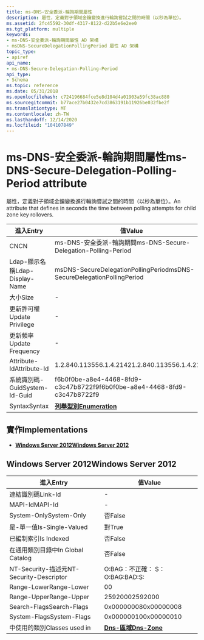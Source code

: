 ```yaml
---
title: ms-DNS-安全委派-輪詢期間屬性
description: 屬性，定義對子領域金鑰變換進行輪詢嘗試之間的時間（以秒為單位）。
ms.assetid: 2fc45592-30df-4317-8122-d22b5e6e2ee0
ms.tgt_platform: multiple
keywords:
- ms-DNS-安全委派-輪詢期間屬性 AD 架構
- msDNS-SecureDelegationPollingPeriod 屬性 AD 架構
topic_type:
- apiref
api_name:
- ms-DNS-Secure-Delegation-Polling-Period
api_type:
- Schema
ms.topic: reference
ms.date: 05/31/2018
ms.openlocfilehash: c724196684fce5e8d104d4a01903a59fc38ac880
ms.sourcegitcommit: b77ace27b0432e7cd3863191b11926be032fbe2f
ms.translationtype: MT
ms.contentlocale: zh-TW
ms.lasthandoff: 12/14/2020
ms.locfileid: "104107849"
---
```

# <a name="ms-dns-secure-delegation-polling-period-attribute"></a><span data-ttu-id="5c1d0-105">ms-DNS-安全委派-輪詢期間屬性</span><span class="sxs-lookup"><span data-stu-id="5c1d0-105">ms-DNS-Secure-Delegation-Polling-Period attribute</span></span>

<span data-ttu-id="5c1d0-106">屬性，定義對子領域金鑰變換進行輪詢嘗試之間的時間（以秒為單位）。</span><span class="sxs-lookup"><span data-stu-id="5c1d0-106">An attribute that defines in seconds the time between polling attempts for child zone key rollovers.</span></span>



| <span data-ttu-id="5c1d0-107">進入</span><span class="sxs-lookup"><span data-stu-id="5c1d0-107">Entry</span></span> | <span data-ttu-id="5c1d0-108">值</span><span class="sxs-lookup"><span data-stu-id="5c1d0-108">Value</span></span> |
|-------------------|-----------------------------------------|
| <span data-ttu-id="5c1d0-109">CN</span><span class="sxs-lookup"><span data-stu-id="5c1d0-109">CN</span></span>                | <span data-ttu-id="5c1d0-110">ms-DNS-安全委派-輪詢期間</span><span class="sxs-lookup"><span data-stu-id="5c1d0-110">ms-DNS-Secure-Delegation-Polling-Period</span></span> |
| <span data-ttu-id="5c1d0-111">Ldap-顯示名稱</span><span class="sxs-lookup"><span data-stu-id="5c1d0-111">Ldap-Display-Name</span></span> | <span data-ttu-id="5c1d0-112">msDNS-SecureDelegationPollingPeriod</span><span class="sxs-lookup"><span data-stu-id="5c1d0-112">msDNS-SecureDelegationPollingPeriod</span></span>     |
| <span data-ttu-id="5c1d0-113">大小</span><span class="sxs-lookup"><span data-stu-id="5c1d0-113">Size</span></span>              | \-                                      |
| <span data-ttu-id="5c1d0-114">更新許可權</span><span class="sxs-lookup"><span data-stu-id="5c1d0-114">Update Privilege</span></span>  | \-                                      |
| <span data-ttu-id="5c1d0-115">更新頻率</span><span class="sxs-lookup"><span data-stu-id="5c1d0-115">Update Frequency</span></span>  | \-                                      |
| <span data-ttu-id="5c1d0-116">Attribute-Id</span><span class="sxs-lookup"><span data-stu-id="5c1d0-116">Attribute-Id</span></span>      | <span data-ttu-id="5c1d0-117">1.2.840.113556.1.4.2142</span><span class="sxs-lookup"><span data-stu-id="5c1d0-117">1.2.840.113556.1.4.2142</span></span>                 |
| <span data-ttu-id="5c1d0-118">系統識別碼-Guid</span><span class="sxs-lookup"><span data-stu-id="5c1d0-118">System-Id-Guid</span></span>    | <span data-ttu-id="5c1d0-119">f6b0f0be-a8e4-4468-8fd9-c3c47b8722f9</span><span class="sxs-lookup"><span data-stu-id="5c1d0-119">f6b0f0be-a8e4-4468-8fd9-c3c47b8722f9</span></span>    |
| <span data-ttu-id="5c1d0-120">Syntax</span><span class="sxs-lookup"><span data-stu-id="5c1d0-120">Syntax</span></span>            | [<span data-ttu-id="5c1d0-121">**列舉型別**</span><span class="sxs-lookup"><span data-stu-id="5c1d0-121">**Enumeration**</span></span>](s-enumeration.md)    |



## <a name="implementations"></a><span data-ttu-id="5c1d0-122">實作</span><span class="sxs-lookup"><span data-stu-id="5c1d0-122">Implementations</span></span>

-   [<span data-ttu-id="5c1d0-123">**Windows Server 2012**</span><span class="sxs-lookup"><span data-stu-id="5c1d0-123">**Windows Server 2012**</span></span>](#windows-server-2012)

## <a name="windows-server-2012"></a><span data-ttu-id="5c1d0-124">Windows Server 2012</span><span class="sxs-lookup"><span data-stu-id="5c1d0-124">Windows Server 2012</span></span>



| <span data-ttu-id="5c1d0-125">進入</span><span class="sxs-lookup"><span data-stu-id="5c1d0-125">Entry</span></span> | <span data-ttu-id="5c1d0-126">值</span><span class="sxs-lookup"><span data-stu-id="5c1d0-126">Value</span></span> |
|------------------------|------------------------------------------|
| <span data-ttu-id="5c1d0-127">連結識別碼</span><span class="sxs-lookup"><span data-stu-id="5c1d0-127">Link-Id</span></span>                | \-                                       |
| <span data-ttu-id="5c1d0-128">MAPI-Id</span><span class="sxs-lookup"><span data-stu-id="5c1d0-128">MAPI-Id</span></span>                | \-                                       |
| <span data-ttu-id="5c1d0-129">System-Only</span><span class="sxs-lookup"><span data-stu-id="5c1d0-129">System-Only</span></span>            | <span data-ttu-id="5c1d0-130">否</span><span class="sxs-lookup"><span data-stu-id="5c1d0-130">False</span></span>                                    |
| <span data-ttu-id="5c1d0-131">是-單一值</span><span class="sxs-lookup"><span data-stu-id="5c1d0-131">Is-Single-Valued</span></span>       | <span data-ttu-id="5c1d0-132">對</span><span class="sxs-lookup"><span data-stu-id="5c1d0-132">True</span></span>                                     |
| <span data-ttu-id="5c1d0-133">已編制索引</span><span class="sxs-lookup"><span data-stu-id="5c1d0-133">Is Indexed</span></span>             | <span data-ttu-id="5c1d0-134">否</span><span class="sxs-lookup"><span data-stu-id="5c1d0-134">False</span></span>                                    |
| <span data-ttu-id="5c1d0-135">在通用類別目錄中</span><span class="sxs-lookup"><span data-stu-id="5c1d0-135">In Global Catalog</span></span>      | <span data-ttu-id="5c1d0-136">否</span><span class="sxs-lookup"><span data-stu-id="5c1d0-136">False</span></span>                                    |
| <span data-ttu-id="5c1d0-137">NT-Security-描述元</span><span class="sxs-lookup"><span data-stu-id="5c1d0-137">NT-Security-Descriptor</span></span> | <span data-ttu-id="5c1d0-138">O:BAG：不正確： S：</span><span class="sxs-lookup"><span data-stu-id="5c1d0-138">O:BAG:BAD:S:</span></span>                             |
| <span data-ttu-id="5c1d0-139">Range-Lower</span><span class="sxs-lookup"><span data-stu-id="5c1d0-139">Range-Lower</span></span>            | <span data-ttu-id="5c1d0-140">0</span><span class="sxs-lookup"><span data-stu-id="5c1d0-140">0</span></span>                                        |
| <span data-ttu-id="5c1d0-141">Range-Upper</span><span class="sxs-lookup"><span data-stu-id="5c1d0-141">Range-Upper</span></span>            | <span data-ttu-id="5c1d0-142">2592000</span><span class="sxs-lookup"><span data-stu-id="5c1d0-142">2592000</span></span>                                  |
| <span data-ttu-id="5c1d0-143">Search-Flags</span><span class="sxs-lookup"><span data-stu-id="5c1d0-143">Search-Flags</span></span>           | <span data-ttu-id="5c1d0-144">0x00000008</span><span class="sxs-lookup"><span data-stu-id="5c1d0-144">0x00000008</span></span>                               |
| <span data-ttu-id="5c1d0-145">System-Flags</span><span class="sxs-lookup"><span data-stu-id="5c1d0-145">System-Flags</span></span>           | <span data-ttu-id="5c1d0-146">0x00000010</span><span class="sxs-lookup"><span data-stu-id="5c1d0-146">0x00000010</span></span>                               |
| <span data-ttu-id="5c1d0-147">中使用的類別</span><span class="sxs-lookup"><span data-stu-id="5c1d0-147">Classes used in</span></span>        | [<span data-ttu-id="5c1d0-148">**Dns-區域**</span><span class="sxs-lookup"><span data-stu-id="5c1d0-148">**Dns-Zone**</span></span>](c-dnszone.md)<br/> |



 

 





